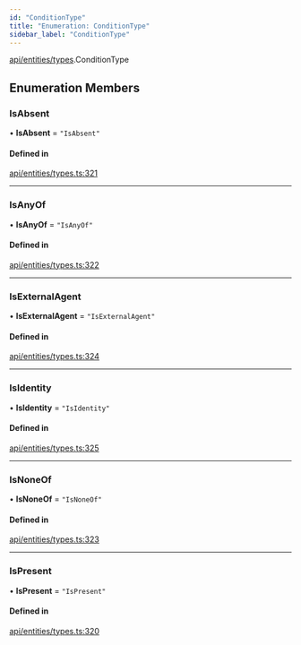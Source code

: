```yaml
---
id: "ConditionType"
title: "Enumeration: ConditionType"
sidebar_label: "ConditionType"
---
```


[api/entities/types](../../../../../modules/API/Entities/Types/Types.md).ConditionType

## Enumeration Members

### IsAbsent

• **IsAbsent** = ``"IsAbsent"``

#### Defined in

[api/entities/types.ts:321](https://github.com/PolymeshAssociation/polymesh-sdk/blob/654b99c8d/src/api/entities/types.ts#L321)

___

### IsAnyOf

• **IsAnyOf** = ``"IsAnyOf"``

#### Defined in

[api/entities/types.ts:322](https://github.com/PolymeshAssociation/polymesh-sdk/blob/654b99c8d/src/api/entities/types.ts#L322)

___

### IsExternalAgent

• **IsExternalAgent** = ``"IsExternalAgent"``

#### Defined in

[api/entities/types.ts:324](https://github.com/PolymeshAssociation/polymesh-sdk/blob/654b99c8d/src/api/entities/types.ts#L324)

___

### IsIdentity

• **IsIdentity** = ``"IsIdentity"``

#### Defined in

[api/entities/types.ts:325](https://github.com/PolymeshAssociation/polymesh-sdk/blob/654b99c8d/src/api/entities/types.ts#L325)

___

### IsNoneOf

• **IsNoneOf** = ``"IsNoneOf"``

#### Defined in

[api/entities/types.ts:323](https://github.com/PolymeshAssociation/polymesh-sdk/blob/654b99c8d/src/api/entities/types.ts#L323)

___

### IsPresent

• **IsPresent** = ``"IsPresent"``

#### Defined in

[api/entities/types.ts:320](https://github.com/PolymeshAssociation/polymesh-sdk/blob/654b99c8d/src/api/entities/types.ts#L320)
